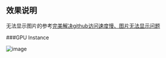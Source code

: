## 效果说明

无法显示图片的参考[完美解决github访问速度慢、图片无法显示问题](https://www.jianshu.com/p/58c4a3edb668)

###GPU Instance

![image](https://github.com/eangulee/UnityShader/tree/master/UnityShader/imgs/GPUInstance.png)
